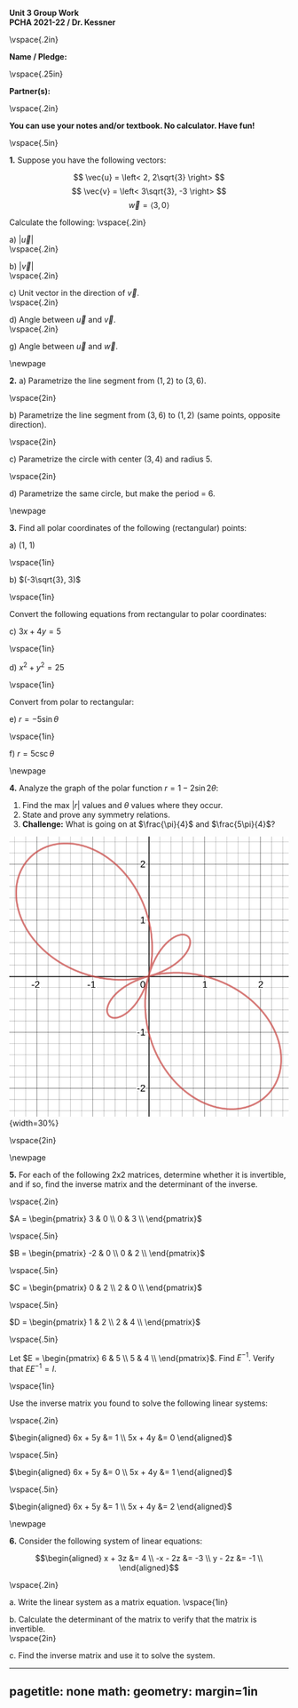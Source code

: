 __Unit 3 Group Work__  
__PCHA 2021-22 / Dr. Kessner__  

\vspace{.2in}

__Name / Pledge:__

\vspace{.25in}

__Partner(s):__

\vspace{.2in}

__You can use your notes and/or textbook.  No calculator. Have fun!__

\vspace{.5in}


__1.__ Suppose you have the following vectors:

$$ \vec{u} = \left< 2, 2\sqrt{3} \right> $$
$$ \vec{v} = \left< 3\sqrt{3}, -3 \right> $$
$$ \vec{w} = \left< 3, 0 \right> $$

Calculate the following:
\vspace{.2in}

a) $\lvert \vec{u} \rvert$  
\vspace{.2in}

b) $\lvert \vec{v} \rvert$  
\vspace{.2in}

c) Unit vector in the direction of $\vec{v}$.  
\vspace{.2in}

d) Angle between $\vec{u}$ and $\vec{v}$.  
\vspace{.2in}

g) Angle between $\vec{u}$ and $\vec{w}$.

\newpage

__2.__ a) Parametrize the line segment from $(1, 2)$ to $(3, 6)$.

\vspace{2in}

b) Parametrize the line segment from $(3, 6)$ to $(1, 2)$ (same
points, opposite direction).

\vspace{2in}

c) Parametrize the circle with center $(3, 4)$ and radius 5.

\vspace{2in}

d) Parametrize the same circle, but make the period = 6.


\newpage


__3.__ Find all polar coordinates of the following (rectangular)
points:

a) (1, 1)

\vspace{1in}

b) $(-3\sqrt{3}, 3)$

\vspace{1in}

Convert the following equations from rectangular to polar
coordinates:

c) $3x + 4y = 5$

\vspace{1in}

d) $x^2 + y^2 = 25$

\vspace{1in}

Convert from polar to rectangular:

e) $r = -5\sin\theta$

\vspace{1in}

f) $r = 5\csc\theta$



\newpage


__4.__ Analyze the graph of the polar function $r = 1 - 2\sin 2\theta$:  

1) Find the max $|r|$ values and $\theta$ values where they occur.  
2) State and prove any symmetry relations.  
3) __Challenge:__ What is going on at $\frac{\pi}{4}$ and $\frac{5\pi}{4}$?

![](pix/1minus2sin2theta.png){width=30%}

\vspace{2in}


\newpage

__5.__  For each of the following 2x2 matrices, determine whether it is
invertible, and if so, find the inverse matrix and the determinant of the
inverse.  

\vspace{.2in}

$A = 
\begin{pmatrix}
    3 & 0 \\
    0 & 3 \\
\end{pmatrix}$

\vspace{.5in}

$B = 
\begin{pmatrix}
    -2 & 0 \\
    0 & 2 \\
\end{pmatrix}$

\vspace{.5in}

$C = 
\begin{pmatrix}
    0 & 2 \\
    2 & 0 \\
\end{pmatrix}$

\vspace{.5in}

$D = 
\begin{pmatrix}
    1 & 2 \\
    2 & 4 \\
\end{pmatrix}$

\vspace{.5in}


Let $E = \begin{pmatrix}
    6 & 5 \\
    5 & 4 \\
\end{pmatrix}$.  Find $E^{-1}$.  Verify that $E E^{-1} = I$.

\vspace{1in}

Use the inverse matrix you found to solve the following linear systems:

\vspace{.2in}

$\begin{aligned}
6x + 5y &= 1 \\
5x + 4y &= 0
\end{aligned}$

\vspace{.5in}

$\begin{aligned}
6x + 5y &= 0 \\
5x + 4y &= 1
\end{aligned}$

\vspace{.5in}

$\begin{aligned}
6x + 5y &= 1 \\
5x + 4y &= 2
\end{aligned}$

\newpage

__6.__   Consider the following system of linear equations:

$$\begin{aligned}
    x + 3z &= 4 \\
    -x - 2z &= -3  \\
    y - 2z &= -1 \\
\end{aligned}$$

\vspace{.2in}

a. Write the linear system as a matrix equation.
\vspace{1in}

b. Calculate the determinant of the matrix to verify that the matrix is
invertible.  
\vspace{2in}

c. Find the inverse matrix and use it to solve the system.



---
pagetitle: none
math: <script src="https://cdnjs.cloudflare.com/ajax/libs/mathjax/2.7.1/MathJax.js?config=TeX-AMS_CHTML-full" type="text/javascript"></script>
geometry: margin=1in
---


